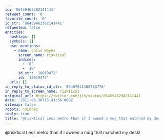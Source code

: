 ```yaml
---
id: '86459462382141441'
retweet_count: '0'
favorite_count: '0'
id_str: '86459462382141441'
retweeted: false
entities:
  hashtags: []
  symbols: []
  user_mentions:
    - name: Chris Hayes
      screen_name: risktical
      indices:
        - '0'
        - '10'
      id_str: '18019472'
      id: '18019472'
  urls: []
in_reply_to_status_id_str: '86457041362763776'
in_reply_to_screen_name: risktical
original_url: https://twitter.com/jth/status/86459462382141441
date: '2011-06-30T15:41:56.000Z'
sitemap: false
robots: noindex
reply: true
title: '@risktical Less metro than if I owned a mug that matched my desk!'
---
```


@risktical Less metro than if I owned a mug that matched my desk!